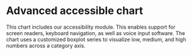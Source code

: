# Advanced accessible chart

This chart includes our accessibility module. This enables support for screen readers, keyboard navigation, as well as voice input software.
The chart uses a customized boxplot series to visualize low, medium, and high numbers across a category axis.
